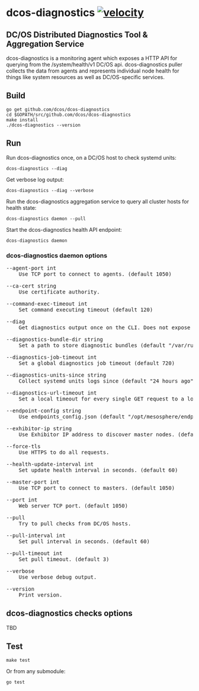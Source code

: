 # dcos-diagnostics [![velocity](https://jenkins.mesosphere.com/service/jenkins/buildStatus/icon?job=public-dcos-diagnostics-pulls)](https://velocity.mesosphere.com/service/jenkins/view/DCOS/job/public-dcos-diagnostics-pulls/)
## DC/OS Distributed Diagnostics Tool & Aggregation Service
dcos-diagnostics is a monitoring agent which exposes a HTTP API for querying from the /system/health/v1 DC/OS api. dcos-diagnostics puller collects the data from agents and represents individual node health for things like system resources as well as DC/OS-specific services.

## Build

```
go get github.com/dcos/dcos-diagnostics
cd $GOPATH/src/github.com/dcos/dcos-diagnostics
make install
./dcos-diagnostics --version
```

## Run
Run dcos-diagnostics once, on a DC/OS host to check systemd units:

```
dcos-diagnostics --diag
```

Get verbose log output:

```
dcos-diagnostics --diag --verbose
```

Run the dcos-diagnostics aggregation service to query all cluster hosts for health state:

```
dcos-diagnostics daemon --pull
```

Start the dcos-diagnostics health API endpoint:

```
dcos-diagnostics daemon
```

### dcos-diagnostics daemon options

<pre>
--agent-port int
    Use TCP port to connect to agents. (default 1050)

--ca-cert string
    Use certificate authority.

--command-exec-timeout int
    Set command executing timeout (default 120)

--diag
    Get diagnostics output once on the CLI. Does not expose API.

--diagnostics-bundle-dir string
    Set a path to store diagnostic bundles (default "/var/run/dcos/dcos-diagnostics/diagnostic_bundles")

--diagnostics-job-timeout int
    Set a global diagnostics job timeout (default 720)

--diagnostics-units-since string
    Collect systemd units logs since (default "24 hours ago")

--diagnostics-url-timeout int
    Set a local timeout for every single GET request to a log endpoint (default 2)

--endpoint-config string
    Use endpoints_config.json (default "/opt/mesosphere/endpoints_config.json")

--exhibitor-ip string
    Use Exhibitor IP address to discover master nodes. (default "http://127.0.0.1:8181/exhibitor/v1/cluster/status")

--force-tls
    Use HTTPS to do all requests.

--health-update-interval int
    Set update health interval in seconds. (default 60)

--master-port int
    Use TCP port to connect to masters. (default 1050)

--port int
    Web server TCP port. (default 1050)

--pull
    Try to pull checks from DC/OS hosts.

--pull-interval int
    Set pull interval in seconds. (default 60)

--pull-timeout int
    Set pull timeout. (default 3)

--verbose
    Use verbose debug output.

--version
    Print version.
</pre>


## dcos-diagnostics checks options
TBD

## Test
```
make test
```

Or from any submodule:

```
go test
```

